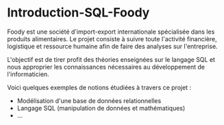 # Introduction-SQL-Foody

Foody est une société d'import-export internationale spécialisée dans les produits alimentaires.
Le projet consiste à suivre toute l'activité financière, logistique et ressource humaine afin de faire des analyses sur l'entreprise.

L'objectif est de tirer profit des théories enseignées sur le langage SQL et nous approprier les connaissances nécessaires au développement de l'informaticien.

Voici quelques exemples de notions étudiées à travers ce projet :
- Modélisation d'une base de données relationnelles
- Langage SQL (manipulation de données et mathématiques)
- ...
